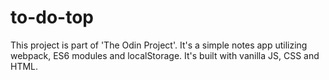 # to-do-top

This project is part of 'The Odin Project'. It's a simple notes app utilizing webpack, ES6 modules and localStorage. It's built with vanilla JS, CSS and HTML.

